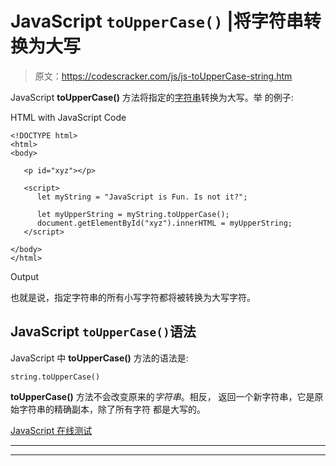 # JavaScript `toUpperCase()` |将字符串转换为大写

> 原文：<https://codescracker.com/js/js-toUpperCase-string.htm>

JavaScript **toUpperCase()** 方法将指定的[字符串](/js/js-strings.htm)转换为大写。举 的例子:

HTML with JavaScript Code

```
<!DOCTYPE html>
<html>
<body>

   <p id="xyz"></p>

   <script>
      let myString = "JavaScript is Fun. Is not it?";

      let myUpperString = myString.toUpperCase();
      document.getElementById("xyz").innerHTML = myUpperString;
   </script>

</body>
</html>
```

Output

也就是说，指定字符串的所有小写字符都将被转换为大写字符。

## JavaScript `toUpperCase()`语法

JavaScript 中 **toUpperCase()** 方法的语法是:

```
string.toUpperCase()
```

**toUpperCase()** 方法不会改变原来的*字符串*。相反， 返回一个新字符串，它是原始字符串的精确副本，除了所有字符 都是大写的。

[JavaScript 在线测试](/exam/showtest.php?subid=6)

* * *

* * *